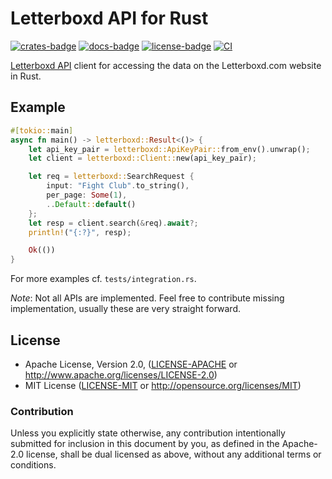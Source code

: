 # Letterboxd API for Rust

[![crates-badge]][crates-url]
[![docs-badge]][docs-url]
[![license-badge]][license]
[![CI](https://github.com/boxdot/letterboxd-rs/actions/workflows/rust.yml/badge.svg)](https://github.com/boxdot/letterboxd-rs/actions/workflows/rust.yml)

[crates-badge]: https://img.shields.io/crates/v/letterboxd.svg
[crates-url]: https://crates.io/crates/letterboxd
[docs-badge]: https://docs.rs/letterboxd/badge.svg
[docs-url]: https://docs.rs/letterboxd
[license-badge]: https://img.shields.io/crates/l/letterboxd.svg
[license]: #license

[Letterboxd API](http://api-docs.letterboxd.com) client for accessing the data on the
Letterboxd.com website in Rust.

## Example

```rust
#[tokio::main]
async fn main() -> letterboxd::Result<()> {
    let api_key_pair = letterboxd::ApiKeyPair::from_env().unwrap();
    let client = letterboxd::Client::new(api_key_pair);

    let req = letterboxd::SearchRequest {
        input: "Fight Club".to_string(),
        per_page: Some(1),
        ..Default::default()
    };
    let resp = client.search(&req).await?;
    println!("{:?}", resp);

    Ok(())
}
```

For more examples cf. `tests/integration.rs`.

*Note*: Not all APIs are implemented. Feel free to contribute missing implementation, usually these
are very straight forward.

## License

 * Apache License, Version 2.0, ([LICENSE-APACHE](LICENSE-APACHE) or
   http://www.apache.org/licenses/LICENSE-2.0)
 * MIT License ([LICENSE-MIT](LICENSE-MIT) or
   http://opensource.org/licenses/MIT)

### Contribution

Unless you explicitly state otherwise, any contribution intentionally submitted
for inclusion in this document by you, as defined in the Apache-2.0 license,
shall be dual licensed as above, without any additional terms or conditions.
